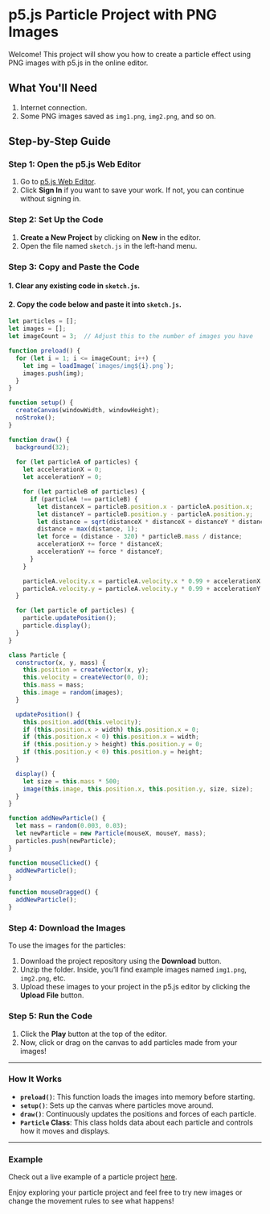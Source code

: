 
# p5.js Particle Project with PNG Images

Welcome! This project will show you how to create a particle effect using PNG images with p5.js in the online editor.

## What You'll Need

1. Internet connection.
2. Some PNG images saved as `img1.png`, `img2.png`, and so on.

## Step-by-Step Guide

### Step 1: Open the p5.js Web Editor

1. Go to [p5.js Web Editor](https://editor.p5js.org/).
2. Click **Sign In** if you want to save your work. If not, you can continue without signing in.

### Step 2: Set Up the Code

1. **Create a New Project** by clicking on **New** in the editor.
2. Open the file named `sketch.js` in the left-hand menu.

### Step 3: Copy and Paste the Code

#### 1. Clear any existing code in `sketch.js`.
#### 2. Copy the code below and paste it into `sketch.js`.

```javascript
let particles = [];
let images = [];
let imageCount = 3;  // Adjust this to the number of images you have

function preload() {
  for (let i = 1; i <= imageCount; i++) {
    let img = loadImage(`images/img${i}.png`);
    images.push(img);
  }
}

function setup() {
  createCanvas(windowWidth, windowHeight);
  noStroke();
}

function draw() {
  background(32);
  
  for (let particleA of particles) {
    let accelerationX = 0;
    let accelerationY = 0;

    for (let particleB of particles) {
      if (particleA !== particleB) {
        let distanceX = particleB.position.x - particleA.position.x;
        let distanceY = particleB.position.y - particleA.position.y;
        let distance = sqrt(distanceX * distanceX + distanceY * distanceY);
        distance = max(distance, 1);
        let force = (distance - 320) * particleB.mass / distance;
        accelerationX += force * distanceX;
        accelerationY += force * distanceY;
      }
    }

    particleA.velocity.x = particleA.velocity.x * 0.99 + accelerationX * particleA.mass;
    particleA.velocity.y = particleA.velocity.y * 0.99 + accelerationY * particleA.mass;
  }

  for (let particle of particles) {
    particle.updatePosition();
    particle.display();
  }
}

class Particle {
  constructor(x, y, mass) {
    this.position = createVector(x, y);
    this.velocity = createVector(0, 0);
    this.mass = mass;
    this.image = random(images);
  }

  updatePosition() {
    this.position.add(this.velocity);
    if (this.position.x > width) this.position.x = 0;
    if (this.position.x < 0) this.position.x = width;
    if (this.position.y > height) this.position.y = 0;
    if (this.position.y < 0) this.position.y = height;
  }

  display() {
    let size = this.mass * 500;
    image(this.image, this.position.x, this.position.y, size, size);
  }
}

function addNewParticle() {
  let mass = random(0.003, 0.03);
  let newParticle = new Particle(mouseX, mouseY, mass);
  particles.push(newParticle);
}

function mouseClicked() {
  addNewParticle();
}

function mouseDragged() {
  addNewParticle();
}
```

### Step 4: Download the Images

To use the images for the particles:

1. Download the project repository using the **Download** button.
2. Unzip the folder. Inside, you’ll find example images named `img1.png`, `img2.png`, etc.
3. Upload these images to your project in the p5.js editor by clicking the **Upload File** button.

### Step 5: Run the Code

1. Click the **Play** button at the top of the editor.
2. Now, click or drag on the canvas to add particles made from your images!

---

### How It Works

- **`preload()`**: This function loads the images into memory before starting.
- **`setup()`**: Sets up the canvas where particles move around.
- **`draw()`**: Continuously updates the positions and forces of each particle.
- **`Particle` Class**: This class holds data about each particle and controls how it moves and displays.

---

### Example

Check out a live example of a particle project [here](https://editor.p5js.org/cuvner/full/7n9lmC4YC).

Enjoy exploring your particle project and feel free to try new images or change the movement rules to see what happens!

